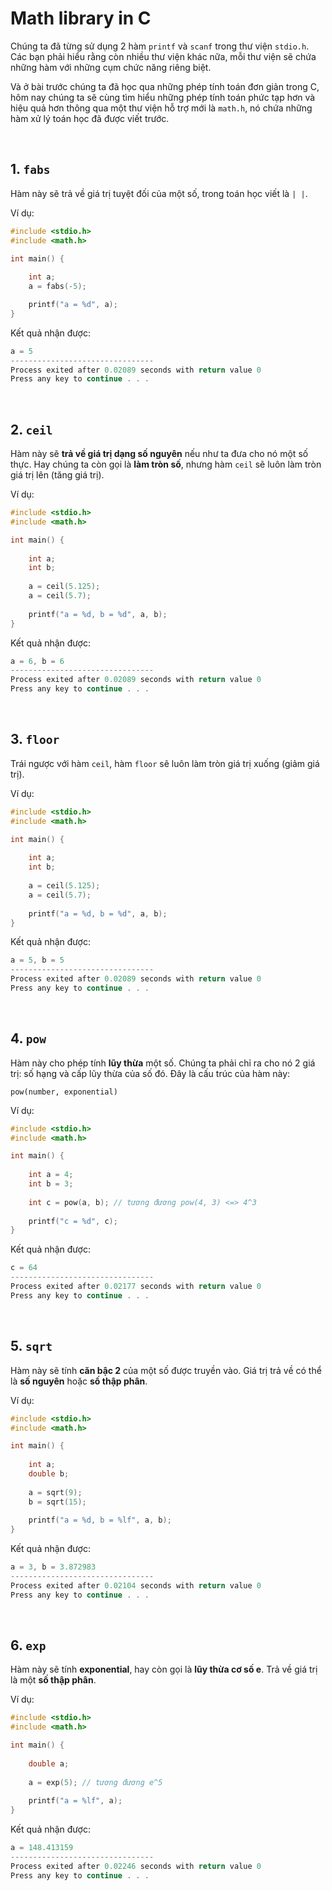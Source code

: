 # Math library in C

Chúng ta đã từng sử dụng 2 hàm `printf` và `scanf` trong thư viện `stdio.h`.  Các bạn phải hiểu rằng còn nhiều thư viện khác nữa, mỗi thư viện sẽ chứa những hàm với những cụm chức năng riêng biệt.

Và ở bài trước chúng ta đã học qua những phép tính toán đơn giản trong C, hôm nay chúng ta sẽ cùng tìm hiểu những phép tính toán phức tạp hơn và hiệu quả hơn thông qua một thư viện hỗ trợ mới là `math.h`, nó chứa những hàm xử lý toán học đã được viết trước.

<br />

## 1. `fabs`

Hàm này sẽ trả về giá trị tuyệt đối của một số, trong toán học viết là `| |`. 

Ví dụ:
```c
#include <stdio.h>
#include <math.h>

int main() {
	
    int a;
    a = fabs(-5);

    printf("a = %d", a);	
}
```

Kết quả nhận được:
```c
a = 5  
--------------------------------  
Process exited after 0.02089 seconds with return value 0  
Press any key to continue . . .
```

<br />

## 2. `ceil`

Hàm này sẽ **trả về giá trị dạng số nguyên** nếu như ta đưa cho nó một số thực. Hay chúng ta còn gọi là **làm tròn số**, nhưng hàm `ceil` sẽ luôn làm tròn giá trị lên (tăng giá trị).
 
Ví dụ:
```c
#include <stdio.h>
#include <math.h>

int main() {
	
    int a;
    int b;
    
    a = ceil(5.125);
    a = ceil(5.7);
    
    printf("a = %d, b = %d", a, b);	
}
```

Kết quả nhận được:
```c
a = 6, b = 6
--------------------------------  
Process exited after 0.02089 seconds with return value 0  
Press any key to continue . . .
```

<br />

## 3. `floor`

Trái ngược với hàm `ceil`, hàm `floor` sẽ luôn làm tròn giá trị xuống (giảm giá trị).

Ví dụ:
```c
#include <stdio.h>
#include <math.h>

int main() {
	
    int a;
    int b;
    
    a = ceil(5.125);
    a = ceil(5.7);
    
    printf("a = %d, b = %d", a, b);	
}
```

Kết quả nhận được:
```c
a = 5, b = 5
--------------------------------  
Process exited after 0.02089 seconds with return value 0  
Press any key to continue . . .
```

<br />

## 4. `pow`

Hàm này cho phép tính **lũy thừa** một số. Chúng ta phải chỉ ra cho nó 2 giá trị: số hạng và cấp lũy thừa của số đó. Đây là cấu trúc của hàm này: 

`pow(number, exponential)`

Ví dụ:
```c
#include <stdio.h>
#include <math.h>

int main() {
	
    int a = 4;
    int b = 3;
    
    int c = pow(a, b); // tương đương pow(4, 3) <=> 4^3
    
    printf("c = %d", c);	
}
```

Kết quả nhận được:
```c
c = 64
--------------------------------
Process exited after 0.02177 seconds with return value 0
Press any key to continue . . .
```

<br />

## 5. `sqrt`

Hàm này sẽ tính **căn bậc 2** của một số được truyền vào. Giá trị trả về có thể là **số nguyên** hoặc **số thập phân**.

Ví dụ:
```c
#include <stdio.h>
#include <math.h>

int main() {
	
    int a;
    double b;
    
    a = sqrt(9);
    b = sqrt(15);
    
    printf("a = %d, b = %lf", a, b);	
}
```

Kết quả nhận được:
```c
a = 3, b = 3.872983
--------------------------------
Process exited after 0.02104 seconds with return value 0
Press any key to continue . . .
```

<br />

## 6. `exp`

Hàm này sẽ tính **exponential**, hay còn gọi là **lũy thừa cơ số e**. Trả về giá trị là một **số thập phân**.

Ví dụ:
```c
#include <stdio.h>
#include <math.h>

int main() {
	
    double a;
    
    a = exp(5); // tương đương e^5
    
    printf("a = %lf", a);	
}
```

Kết quả nhận được:
```c
a = 148.413159
--------------------------------
Process exited after 0.02246 seconds with return value 0
Press any key to continue . . .
```
